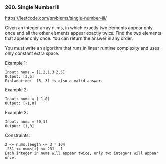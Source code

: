 ### 260. Single Number III

https://leetcode.com/problems/single-number-iii/

Given an integer array nums, in which exactly two elements appear only once and all the other elements appear exactly twice. Find the two elements that appear only once. You can return the answer in any order.

You must write an algorithm that runs in linear runtime complexity and uses only constant extra space.



Example 1:

    Input: nums = [1,2,1,3,2,5]
    Output: [3,5]
    Explanation:  [5, 3] is also a valid answer.
Example 2:

    Input: nums = [-1,0]
    Output: [-1,0]
Example 3:

    Input: nums = [0,1]
    Output: [1,0]


Constraints:

    2 <= nums.length <= 3 * 104
    -231 <= nums[i] <= 231 - 1
    Each integer in nums will appear twice, only two integers will appear once.